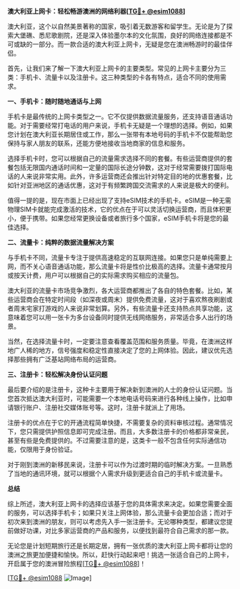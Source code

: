 **澳大利亚上网卡：轻松畅游澳洲的网络利器[[TG💪+ @esim1088](https://t.me/s/esim1088)]**

澳大利亚，这个以自然美景著称的国家，吸引着无数游客和留学生。无论是为了探索大堡礁、悉尼歌剧院，还是深入体验墨尔本的文化氛围，良好的网络连接都是不可或缺的一部分。而一款合适的澳大利亚上网卡，无疑是您在澳洲畅游时的最佳伴侣。

首先，让我们来了解一下澳大利亚上网卡的主要类型。常见的上网卡主要分为三类：手机卡、流量卡以及注册卡。这三种类型的卡各有特点，适合不同的使用需求。

**一、手机卡：随时随地通话与上网**

手机卡是最传统的上网卡类型之一。它不仅提供数据流量服务，还支持语音通话功能。对于需要经常打电话的用户来说，手机卡无疑是一个理想的选择。例如，如果您计划在澳大利亚长期居住或工作，那么一张带有本地号码的手机卡不仅能帮助您保持与家人朋友的联系，还能方便地接收当地商家的信息和服务。

选择手机卡时，您可以根据自己的流量需求选择不同的套餐。有些运营商提供的套餐包括无限国内通话时间和一定量的国际长途分钟数，这对于经常需要拨打国际电话的人来说非常实用。此外，许多运营商还会推出针对特定目的地的优惠套餐，比如针对亚洲地区的通话优惠，这对于有频繁跨国交流需求的人来说是极大的便利。

值得一提的是，现在市面上已经出现了支持eSIM技术的手机卡。eSIM是一种无需物理SIM卡就能完成激活的技术，它的优点在于可以灵活切换运营商，而且体积更小，便于携带。如果您经常更换设备或者旅行多个国家，eSIM手机卡将是您的最佳选择。

**二、流量卡：纯粹的数据流量解决方案**

与手机卡不同，流量卡专注于提供高速稳定的互联网连接。如果您只是单纯需要上网，而不关心语音通话功能，那么流量卡将是性价比极高的选择。流量卡通常按月或按天计费，用户可以根据自己的实际需求购买相应的流量包。

澳大利亚的流量卡市场竞争激烈，各大运营商都推出了各自的特色套餐。比如，某些运营商会在特定时间段（如深夜或周末）提供免费流量，这对于喜欢熬夜刷剧或者周末宅家打游戏的人来说非常划算。另外，有些流量卡还支持热点共享功能，这意味着您可以用一张卡为多台设备同时提供无线网络服务，非常适合多人出行的场景。

当然，在选择流量卡时，一定要注意查看覆盖范围和服务质量。毕竟，在澳洲这样地广人稀的地方，信号强度和稳定性直接决定了您的上网体验。因此，建议优先选择那些拥有广泛基站网络布局的运营商。

**三、注册卡：轻松解决身份认证问题**

最后要介绍的是注册卡，这种卡主要用于解决新到澳洲的人士的身份认证问题。当您首次抵达澳大利亚时，可能需要一个本地电话号码来进行各种线上操作，比如申请银行账户、注册社交媒体账号等。这时，注册卡就派上了用场。

注册卡的优点在于它的开通流程简单快捷，不需要复杂的资料审核过程。通常情况下，您只需提供护照信息即可完成注册。而且，大多数注册卡的价格都非常亲民，甚至有些是免费提供的。不过需要注意的是，这类卡一般不包含任何实际通信功能，仅限用于身份验证。

对于刚到澳洲的新移民来说，注册卡可以作为过渡时期的临时解决方案。一旦熟悉了当地的通讯环境，就可以根据个人需求升级到更适合自己的手机卡或流量卡。

**总结**

综上所述，澳大利亚上网卡的选择应该基于您的具体需求来决定。如果您需要全面的服务，可以选择手机卡；如果只关注上网体验，那么流量卡会更加合适；而对于初次来到澳洲的朋友，则可以考虑先入手一张注册卡。无论哪种类型，都建议您提前做好功课，对比多家运营商的产品和服务，以便找到最符合自己需求的那一款。

无论您是计划短期旅行还是长期定居，拥有一张优质的澳大利亚上网卡都将让您的澳洲之旅更加便捷和愉快。所以，赶快行动起来吧！挑选一张适合自己的上网卡，开启属于您的澳洲冒险旅程[[TG💪+ @esim1088](https://t.me/s/esim1088)]！

[[TG💪+ @esim1088](https://t.me/s/esim1088) ![Image](https://i.postimg.cc/4NQfJmqS/Snipaste-2025-05-13-00-14-12.png)]